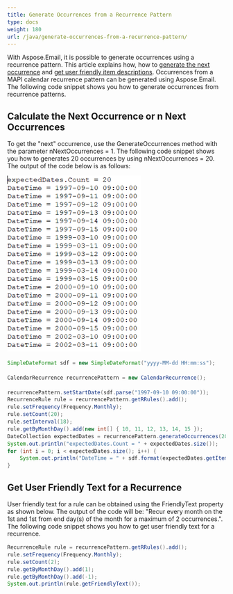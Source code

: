```yaml
---
title: Generate Occurrences from a Recurrence Pattern
type: docs
weight: 180
url: /java/generate-occurrences-from-a-recurrence-pattern/
---
```



With Aspose.Email, it is possible to generate occurrences using a recurrence pattern. This article explains how, how to [generate the next occurrence](#calculate-the-next-occurrence-or-n-next-occurrences) and [get user friendly item descriptions](#get-user-friendly-text-for-a-recurrence). Occurrences from a MAPI calendar recurrence pattern can be generated using Aspose.Email. The following code snippet shows you how to generate occurrences from recurrence patterns.


## **Calculate the Next Occurrence or n Next Occurrences**
To get the "next" occurrence, use the GenerateOccurrences method with the parameter nNextOccurrences = 1. The following code snippet shows you how to generates 20 occurrences by using nNextOccurrences = 20. The output of the code below is as follows:

![todo:image_alt_text](generate-occurrences-from-a-recurrence-pattern_1.png)


~~~Java
SimpleDateFormat sdf = new SimpleDateFormat("yyyy-MM-dd HH:mm:ss");

CalendarRecurrence recurrencePattern = new CalendarRecurrence();

recurrencePattern.setStartDate(sdf.parse("1997-09-10 09:00:00"));
RecurrenceRule rule = recurrencePattern.getRRules().add();
rule.setFrequency(Frequency.Monthly);
rule.setCount(20);
rule.setInterval(18);
rule.getByMonthDay().add(new int[] { 10, 11, 12, 13, 14, 15 });
DateCollection expectedDates = recurrencePattern.generateOccurrences(20);
System.out.println("expectedDates.Count = " + expectedDates.size());
for (int i = 0; i < expectedDates.size(); i++) {
    System.out.println("DateTime = " + sdf.format(expectedDates.getItem(i)));
}
~~~
## **Get User Friendly Text for a Recurrence**
User friendly text for a rule can be obtained using the FriendlyText property as shown below. The output of the code will be: "Recur every month on the 1st and 1st from end day(s) of the month for a maximum of 2 occurrences.". The following code snippet shows you how to get user friendly text for a recurrence.


~~~Java
RecurrenceRule rule = recurrencePattern.getRRules().add();
rule.setFrequency(Frequency.Monthly);
rule.setCount(2);
rule.getByMonthDay().add(1);
rule.getByMonthDay().add(-1);
System.out.println(rule.getFriendlyText());
~~~